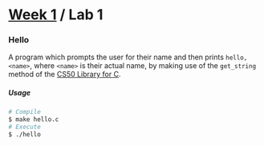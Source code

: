 # [Week 1](../) / Lab 1

### Hello

A program which prompts the user for their name and then prints `hello, <name>`, where `<name>` is their actual name, by making use of the `get_string` method of the [CS50 Library for C](https://cs50.readthedocs.io/libraries/cs50/c/).

##### Usage

```bash
# Compile
$ make hello.c
# Execute
$ ./hello
```
